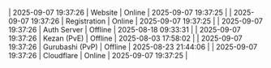| 2025-09-07 19:37:26 | Website | Online | 2025-09-07 19:37:25 |
| 2025-09-07 19:37:26 | Registration | Online | 2025-09-07 19:37:25 |
| 2025-09-07 19:37:26 | Auth Server | Offline | 2025-08-18 09:33:31 |
| 2025-09-07 19:37:26 | Kezan (PvE) | Offline | 2025-08-03 17:58:02 |
| 2025-09-07 19:37:26 | Gurubashi (PvP) | Offline | 2025-08-23 21:44:06 |
| 2025-09-07 19:37:26 | Cloudflare | Online | 2025-09-07 19:37:25 |
